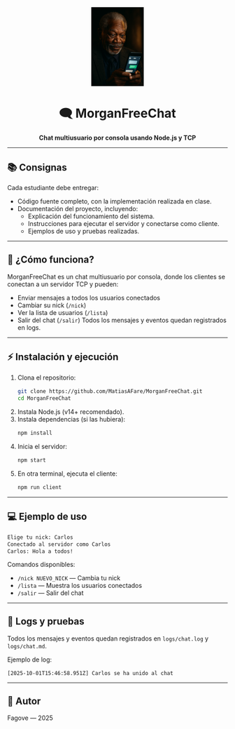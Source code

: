 
<div align="center">
  <img src="server/images/MorganOh.png" alt="MorganFreeChat" width="120"/>
  
  # 🗨️ MorganFreeChat
  
  <b>Chat multiusuario por consola usando Node.js y TCP</b>
</div>

---

## 📚 Consignas

Cada estudiante debe entregar:
- Código fuente completo, con la implementación realizada en clase.
- Documentación del proyecto, incluyendo:
  - Explicación del funcionamiento del sistema.
  - Instrucciones para ejecutar el servidor y conectarse como cliente.
  - Ejemplos de uso y pruebas realizadas.

---

## 🚀 ¿Cómo funciona?

MorganFreeChat es un chat multiusuario por consola, donde los clientes se conectan a un servidor TCP y pueden:
- Enviar mensajes a todos los usuarios conectados
- Cambiar su nick (`/nick`)
- Ver la lista de usuarios (`/lista`)
- Salir del chat (`/salir`)
Todos los mensajes y eventos quedan registrados en logs.

---

## ⚡ Instalación y ejecución

1. Clona el repositorio:
	```bash
	git clone https://github.com/MatiasAFare/MorganFreeChat.git
	cd MorganFreeChat
	```
2. Instala Node.js (v14+ recomendado).
3. Instala dependencias (si las hubiera):
	```bash
	npm install
	```
4. Inicia el servidor:
	```bash
	npm start
	```
5. En otra terminal, ejecuta el cliente:
	```bash
	npm run client
	```

---

## 💻 Ejemplo de uso

```
Elige tu nick: Carlos
Conectado al servidor como Carlos
Carlos: Hola a todos!
```

Comandos disponibles:
- `/nick NUEVO_NICK` — Cambia tu nick
- `/lista` — Muestra los usuarios conectados
- `/salir` — Salir del chat

---

## 📝 Logs y pruebas

Todos los mensajes y eventos quedan registrados en `logs/chat.log` y `logs/chat.md`.

Ejemplo de log:
```
[2025-10-01T15:46:58.951Z] Carlos se ha unido al chat
```

---

## 📄 Autor

Fagove — 2025